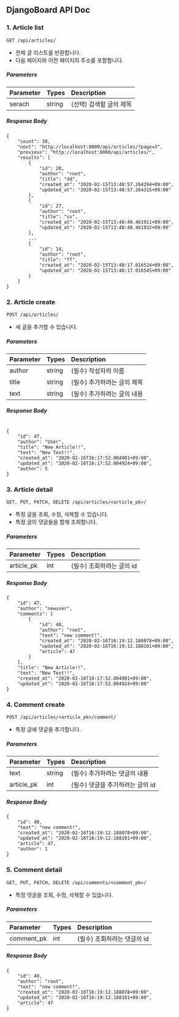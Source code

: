 ## DjangoBoard API Doc

### 1. Article list

```
GET /api/articles/
```

- 전체 글 리스트를 반환합니다.
- 다음 페이지와 이전 페이지의 주소를 포함합니다.

##### Parameters

| Parameter | Types  | Description             |
| :-------- | :----- | :---------------------- |
| serach    | string | (선택) 검색할 글의 제목 |

##### Response Body

```
{
    "count": 38,
    "next": "http://localhost:8000/api/articles/?page=3",
    "previous": "http://localhost:8000/api/articles/",
    "results": [
        {
            "id": 28,
            "author": "root",
            "title": "dd",
            "created_at": "2020-02-15T13:48:57.264294+09:00",
            "updated_at": "2020-02-15T13:48:57.264315+09:00"
        },
        {
            "id": 27,
            "author": "root",
            "title": "ss",
            "created_at": "2020-02-15T13:48:40.461911+09:00",
            "updated_at": "2020-02-15T13:48:40.461932+09:00"
        },
        ...
        {
            "id": 14,
            "author": "root",
            "title": "ff",
            "created_at": "2020-02-15T13:48:17.016524+09:00",
            "updated_at": "2020-02-15T13:48:17.016545+09:00"
        }
    ]
}
```

### 2. Article create

```
POST /api/articles/
```

- 새 글을 추가할 수 있습니다.

##### Parameters

| Parameter | Types  | Description                 |
| :-------- | :----- | :-------------------------- |
| author    | string | (필수) 작성자의 이름        |
| title     | string | (필수) 추가하려는 글의 제목 |
| text      | string | (필수) 추가하려는 글의 내용 |

##### Response Body

```

{
    "id": 47,
    "author": "User",
    "title": "New Article!!",
    "text": "New Text!!",
    "created_at": "2020-02-16T16:17:52.004901+09:00",
    "updated_at": "2020-02-16T16:17:52.004924+09:00",
    "author": 5
}
```

### 3. Article detail

```
GET, PUT, PATCH, DELETE /api/articles/<article_pk>/
```

- 특정 글을 조회, 수정, 삭제할 수 있습니다.
- 특정 글의 댓글들을 함께 조회합니다.

##### Parameters

| Parameter  | Types | Description               |
| :--------- | :---- | :------------------------ |
| article_pk | int   | (필수) 조회하려는 글의 id |

##### Response Body

```
{
    "id": 47,
    "author": "newuser",
    "comments": [
        {
            "id": 40,
            "author": "root",
            "text": "new comment!",
            "created_at": "2020-02-16T16:19:12.188078+09:00",
            "updated_at": "2020-02-16T16:19:12.188101+09:00",
            "article": 47
        }
    ],
    "title": "New Article!!",
    "text": "New Text!!",
    "created_at": "2020-02-16T16:17:52.004901+09:00",
    "updated_at": "2020-02-16T16:17:52.004924+09:00"
}
```

### 4. Comment create

```
POST /api/articles/<article_pk>/comment/
```

- 특정 글에 댓글을 추가합니다.

##### Parameters

| Parameter  | Types  | Description                      |
| :--------- | :----- | :------------------------------- |
| text       | string | (필수) 추가하려는 댓글의 내용    |
| article_pk | int    | (필수) 댓글을 추가하려는 글의 id |

##### Response Body

```
{
    "id": 40,
    "text": "new comment!",
    "created_at": "2020-02-16T16:19:12.188078+09:00",
    "updated_at": "2020-02-16T16:19:12.188101+09:00",
    "article": 47,
    "author": 1
}
```

### 5. Comment detail

```
GET, PUT, PATCH, DELETE /api/comments/<comment_pk>/
```

- 특정 댓글을 조회, 수정, 삭제할 수 있습니다.

##### Parameters

| Parameter  | Types | Description                 |
| :--------- | :---- | :-------------------------- |
| comment_pk | int   | (필수) 조회하려는 댓글의 id |

##### Response Body

```
{
    "id": 40,
    "author": "root",
    "text": "new comment!",
    "created_at": "2020-02-16T16:19:12.188078+09:00",
    "updated_at": "2020-02-16T16:19:12.188101+09:00",
    "article": 47
}
```
